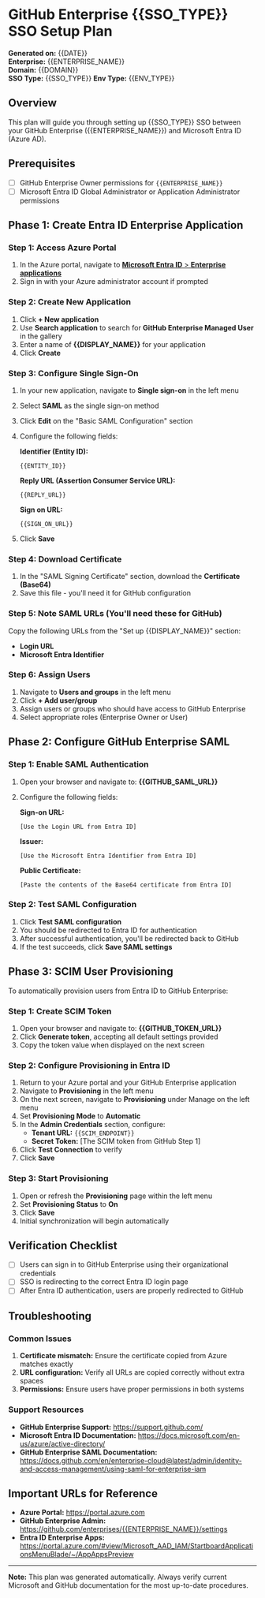 # GitHub Enterprise {{SSO_TYPE}} SSO Setup Plan

**Generated on:** {{DATE}}  
**Enterprise:** {{ENTERPRISE_NAME}}  
**Domain:** {{DOMAIN}}  
**SSO Type:** {{SSO_TYPE}}
**Env Type:** {{ENV_TYPE}}

## Overview

This plan will guide you through setting up {{SSO_TYPE}} SSO between your GitHub Enterprise ({{ENTERPRISE_NAME}}) and Microsoft Entra ID (Azure AD).

## Prerequisites

- [ ] GitHub Enterprise Owner permissions for `{{ENTERPRISE_NAME}}`
- [ ] Microsoft Entra ID Global Administrator or Application Administrator permissions

## Phase 1: Create Entra ID Enterprise Application

### Step 1: Access Azure Portal
1. In the Azure portal, navigate to [**Microsoft Entra ID** > **Enterprise applications**](https://portal.azure.com/#view/Microsoft_AAD_IAM/StartboardApplicationsMenuBlade/~/AppAppsPreview)
2. Sign in with your Azure administrator account if prompted

### Step 2: Create New Application
1. Click **+ New application**
2. Use **Search application** to search for **GitHub Enterprise Managed User** in the gallery
3. Enter a name of **{{DISPLAY_NAME}}** for your application
4. Click **Create**

### Step 3: Configure Single Sign-On
1. In your new application, navigate to **Single sign-on** in the left menu
2. Select **SAML** as the single sign-on method
3. Click **Edit** on the "Basic SAML Configuration" section
4. Configure the following fields:

   **Identifier (Entity ID):**
   ```
   {{ENTITY_ID}}
   ```

   **Reply URL (Assertion Consumer Service URL):**
   ```
   {{REPLY_URL}}
   ```

   **Sign on URL:**
   ```
   {{SIGN_ON_URL}}
   ```

5. Click **Save**

### Step 4: Download Certificate
1. In the "SAML Signing Certificate" section, download the **Certificate (Base64)**
2. Save this file - you'll need it for GitHub configuration

### Step 5: Note SAML URLs (You'll need these for GitHub)
Copy the following URLs from the "Set up {{DISPLAY_NAME}}" section:
- **Login URL**
- **Microsoft Entra Identifier** 

### Step 6: Assign Users
1. Navigate to **Users and groups** in the left menu
2. Click **+ Add user/group**
3. Assign users or groups who should have access to GitHub Enterprise
4. Select appropriate roles (Enterprise Owner or User)

## Phase 2: Configure GitHub Enterprise SAML

### Step 1: Enable SAML Authentication
1. Open your browser and navigate to: **{{GITHUB_SAML_URL}}**
2. Configure the following fields:

   **Sign-on URL:**
   ```
   [Use the Login URL from Entra ID]
   ```

   **Issuer:**
   ```
   [Use the Microsoft Entra Identifier from Entra ID]
   ```

   **Public Certificate:**
   ```
   [Paste the contents of the Base64 certificate from Entra ID]
   ```

### Step 2: Test SAML Configuration
1. Click **Test SAML configuration**
2. You should be redirected to Entra ID for authentication
3. After successful authentication, you'll be redirected back to GitHub
4. If the test succeeds, click **Save SAML settings**

## Phase 3: SCIM User Provisioning

To automatically provision users from Entra ID to GitHub Enterprise:

### Step 1: Create SCIM Token
1. Open your browser and navigate to: **{{GITHUB_TOKEN_URL}}**
2. Click **Generate token**, accepting all default settings provided
4. Copy the token value when displayed on the next screen

### Step 2: Configure Provisioning in Entra ID
1. Return to your Azure portal and your GitHub Enterprise application
2. Navigate to **Provisioning** in the left menu
3. On the next screen, navigate to **Provisioning** under Manage on the left menu
4. Set **Provisioning Mode** to **Automatic**
5. In the **Admin Credentials** section, configure:
   - **Tenant URL:** `{{SCIM_ENDPOINT}}`
   - **Secret Token:** [The SCIM token from GitHub Step 1]
6. Click **Test Connection** to verify
7. Click **Save**

### Step 3: Start Provisioning
1. Open or refresh the **Provisioning** page within the left menu
2. Set **Provisioning Status** to **On**
2. Click **Save**
3. Initial synchronization will begin automatically

## Verification Checklist
- [ ] Users can sign in to GitHub Enterprise using their organizational credentials
- [ ] SSO is redirecting to the correct Entra ID login page
- [ ] After Entra ID authentication, users are properly redirected to GitHub

## Troubleshooting

### Common Issues
1. **Certificate mismatch:** Ensure the certificate copied from Azure matches exactly
2. **URL configuration:** Verify all URLs are copied correctly without extra spaces
3. **Permissions:** Ensure users have proper permissions in both systems

### Support Resources
- **GitHub Enterprise Support:** https://support.github.com/
- **Microsoft Entra ID Documentation:** https://docs.microsoft.com/en-us/azure/active-directory/
- **GitHub Enterprise SAML Documentation:** https://docs.github.com/en/enterprise-cloud@latest/admin/identity-and-access-management/using-saml-for-enterprise-iam

## Important URLs for Reference

- **Azure Portal:** https://portal.azure.com
- **GitHub Enterprise Admin:** https://github.com/enterprises/{{ENTERPRISE_NAME}}/settings
- **Entra ID Enterprise Apps:** https://portal.azure.com/#view/Microsoft_AAD_IAM/StartboardApplicationsMenuBlade/~/AppAppsPreview

---

**Note:** This plan was generated automatically. Always verify current Microsoft and GitHub documentation for the most up-to-date procedures.
